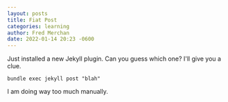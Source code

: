 ```yaml
---
layout: posts
title: Fiat Post
categories: learning
author: Fred Merchan
date: 2022-01-14 20:23 -0600
---
```


Just installed a new Jekyll plugin. Can you guess which one? I'll give you a clue.

`bundle exec jekyll post "blah"`

I am doing way too much manually.

